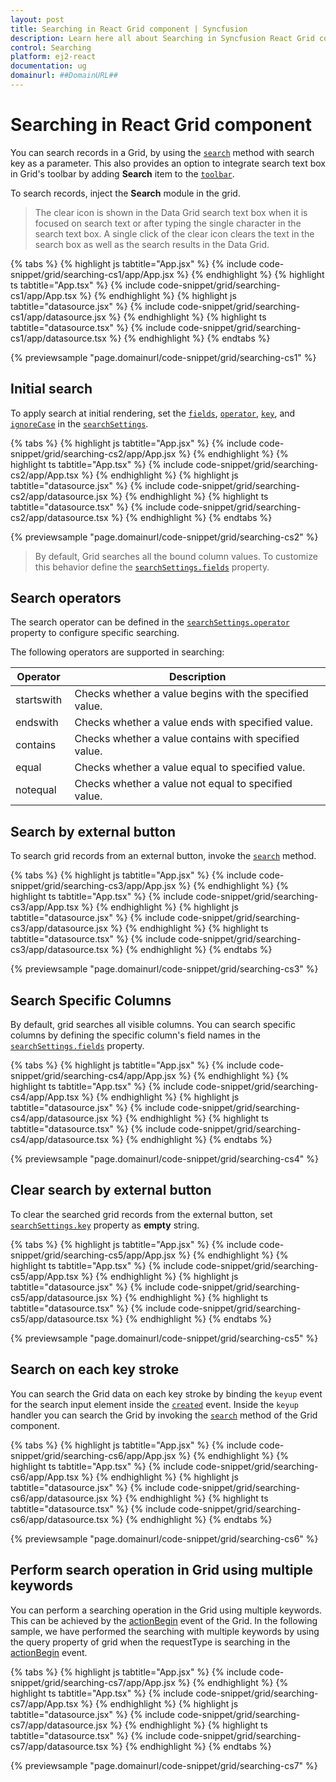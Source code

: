 ```yaml
---
layout: post
title: Searching in React Grid component | Syncfusion
description: Learn here all about Searching in Syncfusion React Grid component of Syncfusion Essential JS 2 and more.
control: Searching 
platform: ej2-react
documentation: ug
domainurl: ##DomainURL##
---
```


# Searching in React Grid component

You can search records in a Grid, by using the [`search`](https://ej2.syncfusion.com/angular/documentation/api/grid/#search) method with search key as a parameter.
This also provides an option to integrate search text box in Grid's toolbar by adding **Search** item to the
[`toolbar`](https://ej2.syncfusion.com/angular/documentation/api/grid/#toolbar).

To search records, inject the **Search** module in the grid.

> The clear icon is shown in the Data Grid search text box when it is focused on search text or after typing the single character in the search text box. A single click of the clear icon clears the text in the search box as well as the search results in the Data Grid.

{% tabs %}
{% highlight js tabtitle="App.jsx" %}
{% include code-snippet/grid/searching-cs1/app/App.jsx %}
{% endhighlight %}
{% highlight ts tabtitle="App.tsx" %}
{% include code-snippet/grid/searching-cs1/app/App.tsx %}
{% endhighlight %}
{% highlight js tabtitle="datasource.jsx" %}
{% include code-snippet/grid/searching-cs1/app/datasource.jsx %}
{% endhighlight %}
{% highlight ts tabtitle="datasource.tsx" %}
{% include code-snippet/grid/searching-cs1/app/datasource.tsx %}
{% endhighlight %}
{% endtabs %}

 {% previewsample "page.domainurl/code-snippet/grid/searching-cs1" %}

## Initial search

To apply search at initial rendering, set the [`fields`](https://ej2.syncfusion.com/angular/documentation/api/grid/searchSettings/#fields), [`operator`](https://ej2.syncfusion.com/angular/documentation/api/grid/searchSettings/#operator), [`key`](https://ej2.syncfusion.com/angular/documentation/api/grid/searchSettings/#key), and [`ignoreCase`](https://ej2.syncfusion.com/angular/documentation/api/grid/searchSettings/#ignorecase) in the [`searchSettings`](https://ej2.syncfusion.com/angular/documentation/api/grid/#searchsettings).

{% tabs %}
{% highlight js tabtitle="App.jsx" %}
{% include code-snippet/grid/searching-cs2/app/App.jsx %}
{% endhighlight %}
{% highlight ts tabtitle="App.tsx" %}
{% include code-snippet/grid/searching-cs2/app/App.tsx %}
{% endhighlight %}
{% highlight js tabtitle="datasource.jsx" %}
{% include code-snippet/grid/searching-cs2/app/datasource.jsx %}
{% endhighlight %}
{% highlight ts tabtitle="datasource.tsx" %}
{% include code-snippet/grid/searching-cs2/app/datasource.tsx %}
{% endhighlight %}
{% endtabs %}

 {% previewsample "page.domainurl/code-snippet/grid/searching-cs2" %}

> By default, Grid searches all the bound column values. To customize this behavior define the
[`searchSettings.fields`](https://ej2.syncfusion.com/angular/documentation/api/grid/searchSettings/#fields) property.

## Search operators

The search operator can be defined in the [`searchSettings.operator`](https://ej2.syncfusion.com/angular/documentation/api/grid/searchSettings/#operator) property to configure specific searching.

The following operators are supported in searching:

Operator |Description
-----|-----
startswith |Checks whether a value begins with the specified value.
endswith |Checks whether a value ends with specified value.
contains |Checks whether a value contains with specified value.
equal |Checks whether a value equal to specified value.
notequal |Checks whether a value not equal to specified value.

## Search by external button

To search grid records from an external button, invoke the [`search`](https://ej2.syncfusion.com/angular/documentation/api/grid/#search) method.

{% tabs %}
{% highlight js tabtitle="App.jsx" %}
{% include code-snippet/grid/searching-cs3/app/App.jsx %}
{% endhighlight %}
{% highlight ts tabtitle="App.tsx" %}
{% include code-snippet/grid/searching-cs3/app/App.tsx %}
{% endhighlight %}
{% highlight js tabtitle="datasource.jsx" %}
{% include code-snippet/grid/searching-cs3/app/datasource.jsx %}
{% endhighlight %}
{% highlight ts tabtitle="datasource.tsx" %}
{% include code-snippet/grid/searching-cs3/app/datasource.tsx %}
{% endhighlight %}
{% endtabs %}

 {% previewsample "page.domainurl/code-snippet/grid/searching-cs3" %}

## Search Specific Columns

By default, grid searches all visible columns. You can search specific columns by defining the specific column's field names in the [`searchSettings.fields`](https://ej2.syncfusion.com/angular/documentation/api/grid/searchSettings/#fields) property.

{% tabs %}
{% highlight js tabtitle="App.jsx" %}
{% include code-snippet/grid/searching-cs4/app/App.jsx %}
{% endhighlight %}
{% highlight ts tabtitle="App.tsx" %}
{% include code-snippet/grid/searching-cs4/app/App.tsx %}
{% endhighlight %}
{% highlight js tabtitle="datasource.jsx" %}
{% include code-snippet/grid/searching-cs4/app/datasource.jsx %}
{% endhighlight %}
{% highlight ts tabtitle="datasource.tsx" %}
{% include code-snippet/grid/searching-cs4/app/datasource.tsx %}
{% endhighlight %}
{% endtabs %}

 {% previewsample "page.domainurl/code-snippet/grid/searching-cs4" %}

## Clear search by external button

To clear the searched grid records from the external button, set [`searchSettings.key`](https://ej2.syncfusion.com/angular/documentation/api/grid/searchSettings/#key) property as **empty** string.

{% tabs %}
{% highlight js tabtitle="App.jsx" %}
{% include code-snippet/grid/searching-cs5/app/App.jsx %}
{% endhighlight %}
{% highlight ts tabtitle="App.tsx" %}
{% include code-snippet/grid/searching-cs5/app/App.tsx %}
{% endhighlight %}
{% highlight js tabtitle="datasource.jsx" %}
{% include code-snippet/grid/searching-cs5/app/datasource.jsx %}
{% endhighlight %}
{% highlight ts tabtitle="datasource.tsx" %}
{% include code-snippet/grid/searching-cs5/app/datasource.tsx %}
{% endhighlight %}
{% endtabs %}

 {% previewsample "page.domainurl/code-snippet/grid/searching-cs5" %}

## Search on each key stroke

You can search the Grid data on each key stroke by binding the `keyup` event for the search input element inside the [`created`](https://ej2.syncfusion.com/angular/documentation/api/grid/#created) event. Inside the `keyup` handler you can search the Grid by invoking the [`search`](https://ej2.syncfusion.com/angular/documentation/api/grid/#search) method of the Grid component.

{% tabs %}
{% highlight js tabtitle="App.jsx" %}
{% include code-snippet/grid/searching-cs6/app/App.jsx %}
{% endhighlight %}
{% highlight ts tabtitle="App.tsx" %}
{% include code-snippet/grid/searching-cs6/app/App.tsx %}
{% endhighlight %}
{% highlight js tabtitle="datasource.jsx" %}
{% include code-snippet/grid/searching-cs6/app/datasource.jsx %}
{% endhighlight %}
{% highlight ts tabtitle="datasource.tsx" %}
{% include code-snippet/grid/searching-cs6/app/datasource.tsx %}
{% endhighlight %}
{% endtabs %}

 {% previewsample "page.domainurl/code-snippet/grid/searching-cs6" %}

## Perform search operation in Grid using multiple keywords

You can perform a searching operation in the Grid using multiple keywords. This can be achieved by the [actionBegin](https://ej2.syncfusion.com/angular/documentation/api/grid/#actionbegin) event of the Grid.
In the following sample, we have performed the searching with multiple keywords by using the query property of grid when the requestType is searching in the [actionBegin](https://ej2.syncfusion.com/angular/documentation/api/grid/#actionbegin) event.

{% tabs %}
{% highlight js tabtitle="App.jsx" %}
{% include code-snippet/grid/searching-cs7/app/App.jsx %}
{% endhighlight %}
{% highlight ts tabtitle="App.tsx" %}
{% include code-snippet/grid/searching-cs7/app/App.tsx %}
{% endhighlight %}
{% highlight js tabtitle="datasource.jsx" %}
{% include code-snippet/grid/searching-cs7/app/datasource.jsx %}
{% endhighlight %}
{% highlight ts tabtitle="datasource.tsx" %}
{% include code-snippet/grid/searching-cs7/app/datasource.tsx %}
{% endhighlight %}
{% endtabs %}

 {% previewsample "page.domainurl/code-snippet/grid/searching-cs7" %}